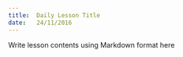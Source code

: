 ```yaml
---
title:  Daily Lesson Title
date:   24/11/2016
---
```


Write lesson contents using Markdown format here